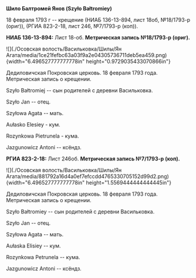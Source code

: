 **Шило Балтромей Янов (Szyło Bałtromiey)**

18 февраля 1793 г -- крещение (НИАБ 136-13-894, лист 18об, №18/1793-р
(ориг)), (РГИА 823-2-18, лист 246, №7/1793-р (коп)).

**НИАБ 136-13-894:** Лист 18-об. **Метрическая запись №18/1793-р
(ориг).**

![](./Осовская волость/Васильковка/Шилы/Ян Агата/media/1ce21fefbc63a03f9a2e04305736711deb5ea459.png){width="6.496527777777778in"
height="0.9729035433070866in"}

Дедиловичская Покровская церковь. 18 февраля 1793 года. Метрическая
запись о крещении.

Szyło Bałtromiej -- сын родителей с деревни Васильковка.

Szyło Jan -- отец.

Szyłowa Agata -- мать.

Aułasko Elesiey - кум.

Rozynkowa Pietrunela - кума.

Jazgunowicz Antoni -- ксёндз.

**РГИА 823-2-18:** Лист 246об. **Метрическая запись №7/1793-р (коп).**

![](./Осовская волость/Васильковка/Шилы/Ян Агата/media/881792a16d4a0ef7efccdd4765330705152d99d2.png){width="6.496527777777778in"
height="1.5569444444444445in"}

Дедиловичская Покровская церковь. 18 февраля 1793 года. Метрическая
запись о крещении.

Szyło Bałtromiey -- сын родителей с деревни Васильковка.

Szyło Jan -- отец.

Szyłowa Agata -- мать.

Aułaska Elisiey -- кум.

Rozynkowa Petrunela -- кума.

Jazgunowicz Antoni -- ксёндз.
